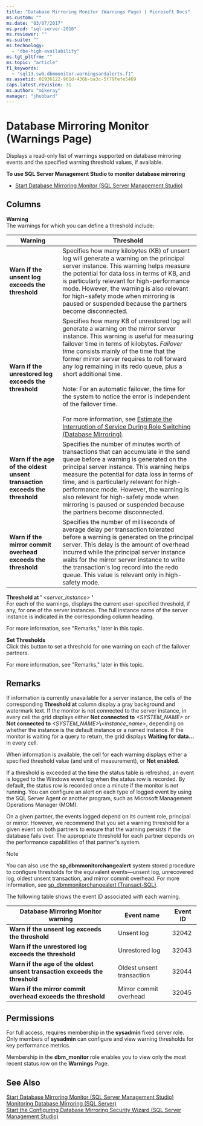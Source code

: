 ```yaml
---
title: "Database Mirroring Monitor (Warnings Page) | Microsoft Docs"
ms.custom: ""
ms.date: "03/07/2017"
ms.prod: "sql-server-2016"
ms.reviewer: ""
ms.suite: ""
ms.technology: 
  - "dbe-high-availability"
ms.tgt_pltfrm: ""
ms.topic: "article"
f1_keywords: 
  - "sql13.swb.dbmmonitor.warningsandalerts.f1"
ms.assetid: 01936122-961d-436b-ba3c-5f79fefe5469
caps.latest.revision: 31
ms.author: "mikeray"
manager: "jhubbard"
---
```

# Database Mirroring Monitor (Warnings Page)
  Displays a read-only list of warnings supported on database mirroring events and the specified warning threshold values, if available.  
  
 **To use SQL Server Management Studio to monitor database mirroring**  
  
-   [Start Database Mirroring Monitor &#40;SQL Server Management Studio&#41;](../../database-engine/database-mirroring/start-database-mirroring-monitor-sql-server-management-studio.md)  
  
## Columns  
 **Warning**  
 The warnings for which you can define a threshold include:  
  
|Warning|Threshold|  
|-------------|---------------|  
|**Warn if the unsent log exceeds the threshold**|Specifies how many kilobytes (KB) of unsent log will generate a warning on the principal server instance. This warning helps measure the potential for data loss in terms of KB, and is particularly relevant for high-performance mode. However, the warning is also relevant for high-safety mode when mirroring is paused or suspended because the partners become disconnected.|  
|**Warn if the unrestored log exceeds the threshold**|Specifies how many KB of unrestored log will generate a warning on the mirror server instance. This warning is useful for measuring failover time in terms of kilobytes. *Failover time* consists mainly of the time that the former mirror server requires to roll forward any log remaining in its redo queue, plus a short additional time.<br /><br /> Note: For an automatic failover, the time for the system to notice the error is independent of the failover time.<br /><br /> For more information, see [Estimate the Interruption of Service During Role Switching &#40;Database Mirroring&#41;](../../database-engine/database-mirroring/estimate-the-interruption-of-service-during-role-switching-database-mirroring.md).|  
|**Warn if the age of the oldest unsent transaction exceeds the threshold**|Specifies the number of minutes worth of transactions that can accumulate in the send queue before a warning is generated on the principal server instance. This warning helps measure the potential for data loss in terms of time, and is particularly relevant for high-performance mode. However, the warning is also relevant for high-safety mode when mirroring is paused or suspended because the partners become disconnected.|  
|**Warn if the mirror commit overhead exceeds the threshold**|Specifies the number of milliseconds of average delay per transaction tolerated before a warning is generated on the principal server. This delay is the amount of overhead incurred while the principal server instance waits for the mirror server instance to write the transaction's log record into the redo queue. This value is relevant only in high-safety mode.|  
  
 **Threshold at '** *<server_instance>* **'**  
 For each of the warnings, displays the current user-specified threshold, if any, for one of the server instances. The full instance name of the server instance is indicated in the corresponding column heading.  
  
 For more information, see "Remarks," later in this topic.  
  
 **Set Thresholds**  
 Click this button to set a threshold for one warning on each of the failover partners.  
  
 For more information, see "Remarks," later in this topic.  
  
## Remarks  
 If information is currently unavailable for a server instance, the cells of the corresponding **Threshold at** column display a gray background and watermark text. If the monitor is not connected to the server instance, in every cell the grid displays either **Not connected to** *<SYSTEM_NAME>* or **Not connected to** *<SYSTEM_NAME>***\\***<instance_name>*, depending on whether the instance is the default instance or a named instance. If the monitor is waiting for a query to return, the grid displays **Waiting for data…** in every cell.  
  
 When information is available, the cell for each warning displays either a specified threshold value (and unit of measurement), or **Not enabled**.  
  
 If a threshold is exceeded at the time the status table is refreshed, an event is logged to the Windows event log when the status row is recorded. By default, the status row is recorded once a minute if the monitor is not running. You can configure an alert on each type of logged event by using the SQL Server Agent or another program, such as Microsoft Management Operations Manager (MOM).  
  
 On a given partner, the events logged depend on its current role, principal or mirror. However, we recommend that you set a warning threshold for a given event on both partners to ensure that the warning persists if the database fails over. The appropriate threshold for each partner depends on the performance capabilities of that partner's system.  
  
> [!NOTE]  
>  You can also use the **sp_dbmmonitorchangealert** system stored procedure to configure thresholds for the equivalent events—unsent log, unrecovered log, oldest unsent transaction, and mirror commit overhead. For more information, see [sp_dbmmonitorchangealert &#40;Transact-SQL&#41;](../../relational-databases/system-stored-procedures/sp-dbmmonitorchangealert-transact-sql.md).  
  
 The following table shows the event ID associated with each warning.  
  
|Database Mirroring Monitor warning|Event name|Event ID|  
|----------------------------------------|----------------|--------------|  
|**Warn if the unsent log exceeds the threshold**|Unsent log|32042|  
|**Warn if the unrestored log exceeds the threshold**|Unrestored log|32043|  
|**Warn if the age of the oldest unsent transaction exceeds the threshold**|Oldest unsent transaction|32044|  
|**Warn if the mirror commit overhead exceeds the threshold**|Mirror commit overhead|32045|  
  
## Permissions  
 For full access, requires membership in the **sysadmin** fixed server role. Only members of **sysadmin** can configure and view warning thresholds for key performance metrics.  
  
 Membership in the **dbm_monitor** role enables you to view only the most recent status row on the **Warnings** Page.  
  
## See Also  
 [Start Database Mirroring Monitor &#40;SQL Server Management Studio&#41;](../../database-engine/database-mirroring/start-database-mirroring-monitor-sql-server-management-studio.md)   
 [Monitoring Database Mirroring &#40;SQL Server&#41;](../../database-engine/database-mirroring/monitoring-database-mirroring-sql-server.md)   
 [Start the Configuring Database Mirroring Security Wizard &#40;SQL Server Management Studio&#41;](../Topic/Start%20the%20Configuring%20Database%20Mirroring%20Security%20Wizard%20\(SQL%20Server%20Management%20Studio\).md)  
  
  